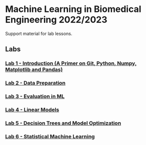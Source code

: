 # Machine Learning in Biomedical Engineering 2022/2023

Support material for lab lessons. 

## Labs
### [Lab 1 - Introduction (A Primer on Git, Python, Numpy, Matplotlib and Pandas)](/Lab%201/Lab%201%20-%20Introduction.ipynb)

### [Lab 2 - Data Preparation](/Lab%202/Lab%202%20-%20Data%20Preparation.ipynb)

### [Lab 3 - Evaluation in ML](/Lab%203/Lab%203%20-%20Evaluation%20in%20ML.ipynb)

### [Lab 4 - Linear Models](/Lab%204/Lab%204%20-%20Linear%20Models.ipynb)

### [Lab 5 - Decision Trees and Model Optimization](/Lab%205/Lab%205%20-%20Decision%20Trees%20and%20Model%20Optimization.ipynb)

### [Lab 6 - Statistical Machine Learning](/Lab%206/Lab%206%20-%20Statistical%20Machine%20Learning.ipynb)
